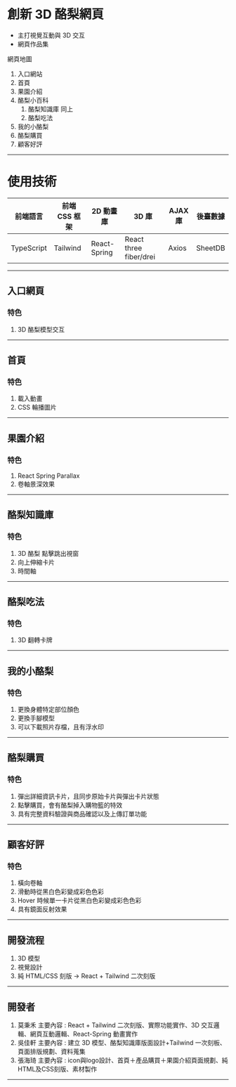 # 創新 3D 酪梨網頁

- 主打視覺互動與 3D 交互
- 網頁作品集

網頁地圖

1. 入口網站
2. 首頁
3. 果園介紹
4. 酪梨小百科
   1. 酪梨知識庫 同上
   2. 酪梨吃法
5. 我的小酪梨
6. 酪梨購買
7. 顧客好評

---

# 使用技術

| 前端語言   | 前端 CSS 框架 | 2D 動畫庫    | 3D 庫                  | AJAX 庫 | 後臺數據 |
| ---------- | ------------- | ------------ | ---------------------- | ------- | -------- |
| TypeScript | Tailwind      | React-Spring | React three fiber/drei | Axios   | SheetDB  |

---

## 入口網頁

### 特色

1. 3D 酪梨模型交互

---

## 首頁

### 特色

1. 載入動畫
2. CSS 輪播圖片

---

## 果園介紹

### 特色

1. React Spring Parallax
2. 卷軸景深效果

---

## 酪梨知識庫

### 特色

1. 3D 酪梨 點擊跳出視窗
2. 向上伸縮卡片
3. 時間軸

---

## 酪梨吃法

### 特色

1. 3D 翻轉卡牌

---

## 我的小酪梨

### 特色

1. 更換身體特定部位顏色
2. 更換手腳模型
3. 可以下載照片存檔，且有浮水印

---

## 酪梨購買

### 特色

1. 彈出詳細資訊卡片，且同步原始卡片與彈出卡片狀態
2. 點擊購買，會有酪梨掉入購物籃的特效
3. 具有完整資料驗證與商品確認以及上傳訂單功能

---

## 顧客好評

### 特色

1. 橫向卷軸
2. 滑動時從黑白色彩變成彩色色彩
3. Hover 時候單一卡片從黑白色彩變成彩色色彩
4. 具有鏡面反射效果

---

## 開發流程

1. 3D 模型
2. 視覺設計
3. 純 HTML/CSS 刻版 -> React + Tailwind 二次刻版

---

## 開發者

1. 莫秉禾
   主要內容 : React + Tailwind 二次刻版、實際功能實作、3D 交互邏輯、網頁互動邏輯、React-Spring 動畫實作
2. 吳佳軒
   主要內容 : 建立 3D 模型、酪梨知識庫版面設計+Tailwind 一次刻板、頁面排版規劃、資料蒐集
3. 張海琦 
   主要內容 : icon與logo設計、首頁＋產品購買＋果園介紹頁面規劃、純HTML及CSS刻版、素材製作

---
